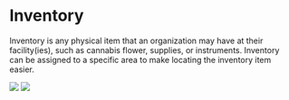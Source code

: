 # Inventory

Inventory is any physical item that an organization may have at their facility(ies), such as cannabis flower, supplies, or instruments. Inventory can be assigned to a specific area to make locating the inventory item easier.

<img src="/assets/images/screenshots/screenshot_inventory_table.png"/>

<img src="/assets/images/screenshots/screenshot_inventory_form.png"/>
